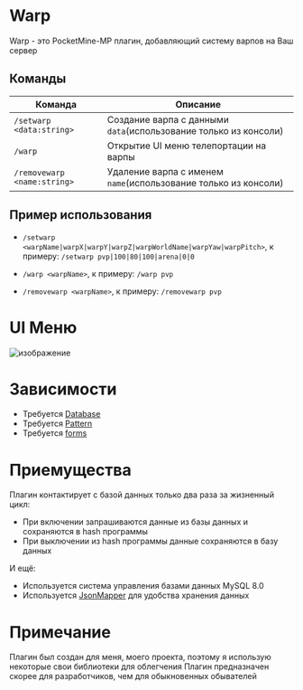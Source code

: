 # Warp 
Warp - это PocketMine-MP плагин, добавляющий систему варпов на Ваш сервер

## Команды  
|  Команда  |  Описание  |
| ------------- | ------------- |
|  `/setwarp <data:string>`  |  Создание варпа с данными `data`(использование только из консоли)  |
|  `/warp`  |  Открытие UI меню телепортации на варпы  |
|  `/removewarp <name:string>`  |  Удаление варпа с именем `name`(использование только из консоли)  |

## Пример использования
- `/setwarp <warpName|warpX|warpY|warpZ|warpWorldName|warpYaw|warpPitch>`,
к примеру: `/setwarp pvp|100|80|100|arena|0|0`

- `/warp <warpName>`,
к примеру: `/warp pvp`
  
- `/removewarp <warpName>`,
к примеру: `/removewarp pvp`

# UI Меню 
![изображение](https://user-images.githubusercontent.com/103766080/219941089-980a467e-9768-463c-8255-687c187d44f1.png)

# Зависимости
- Требуется [Database](github.com/DenOrekhov567/Database)
- Требуется [Pattern](github.com/DenOrekhov567/Pattern)
- Требуется [forms](github.com/Frago9876543210/forms)

# Приемущества
Плагин контактирует с базой данных только два раза за жизненный цикл:
- При включении запрашиваются данные из базы данных и сохраняются в hash программы
- При выключении из hash программы данные сохраняются в базу данных

И ещё:
- Используется система управления базами данных MySQL 8.0 
- Используется [JsonMapper](github.com/cweiske/jsonmapper) для удобства хранения данных
# Примечание
Плагин был создан для меня, моего проекта, поэтому я использую некоторые свои библиотеки для облегчения
Плагин предназначен скорее для разработчиков, чем для обыкновенных обывателей
